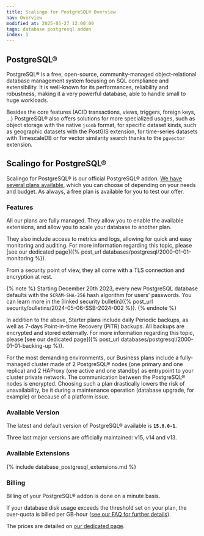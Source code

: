 ```yaml
---
title: Scalingo for PostgreSQL® Overview
nav: Overview
modified_at: 2025-05-27 12:00:00
tags: database postgresql addon
index: 1
---
```


## PostgreSQL®

PostgreSQL® is a free, open-source, community-managed object-relational
database management system focusing on SQL compliance and extensibility. It is
well-known for its performances, reliability and robustness, making it a very
powerful database, able to handle small to huge workloads.

Besides the core features (ACID transactions, views, triggers, foreign keys,
...) PostgreSQL® also offers solutions for more specialized usages, such as
object storage with the native `jsonb` format, for specific dataset kinds,
such as geographic datasets with the PostGIS extension, for time-series
datasets with TimescaleDB or for vector similarity search thanks to the
`pgvector` extension.


## Scalingo for PostgreSQL®

Scalingo for PostgreSQL® is our official PostgreSQL® addon. [We have several
plans available](https://scalingo.com/databases/postgresql#database-compare),
which you can choose of depending on your needs and budget. As always, a free
plan is available for you to test our offer.

### Features

All our plans are fully managed. They allow you to enable the available
extensions, and allow you to scale your database to another plan.

They also include access to metrics and logs, allowing for quick and easy
monitoring and auditing. For more information regarding this topic, please [see
our dedicated page]({% post_url databases/postgresql/2000-01-01-monitoring %}).

From a security point of view, they all come with a TLS connection and
encryption at rest.

{% note %}
  Starting December 20th 2023, every new PostgreSQL database defaults with the
  `SCRAM-SHA-256` hash algorithm for users' passwords. You can learn more in
  the [linked security bulletin]({% post_url security/bulletins/2024-05-06-SSB-2024-002 %}).
{% endnote %}

In addition to the above, Starter plans include daily Periodic backups, as
well as 7-days Point-in-time Recovery (PiTR) backups. All backups are encrypted
and stored externally. For more information regarding this topic, please
[see our dedicated page]({% post_url databases/postgresql/2000-01-01-backing-up %}).

For the most demanding environments, our Business plans include a fully-managed
cluster made of 2 PostgreSQL® nodes (one primary and one replica) and 2 HAProxy
(one active and one standby) as entrypoint to your cluster private network.
The communication between the PostgreSQL® nodes is encrypted. Choosing such a
plan drastically lowers the risk of unavailability, be it during a maintenance
operation (database upgrade, for example) or because of a platform issue.

### Available Version

The latest and default version of PostgreSQL® available is **`15.8.0-1`**.

Three last major versions are officially maintained: v15, v14 and v13.

### Available Extensions

{% include database_postgresql_extensions.md %}

### Billing

Billing of your PostgreSQL® addon is done on a minute basis.

If your database disk usage exceeds the threshold set on your plan, the
over-quota is billed per GB-hour ([see our FAQ for further details](https://scalingo.com/databases/postgresql)).

The prices are detailed on [our dedicated page](https://scalingo.com/databases/postgresql).
